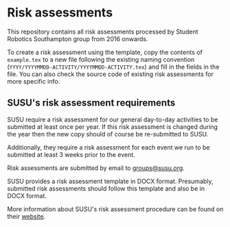 # Risk assessments

This repository contains all risk assessments processed by Student Robotics Southampton group from 2016 onwards.

To create a risk assessment using the template, copy the contents of `example.tex` to a new file following the existing naming convention (`YYYY/YYYYMMDD-ACTIVITY/YYYYMMDD-ACTIVITY.tex`) and fill in the fields in the file. You can also check the source code of existing risk assessments for more specific info.

## SUSU's risk assessment requirements

SUSU require a risk assessment for our general day-to-day activities to be submitted at least once per year. If this risk assessment is changed during the year then the new copy should of course be re-submitted to SUSU.

Additionally, they require a risk assessment for each event we run to be submitted at least 3 weeks prior to the event.

Risk assessments are submitted by email to groups@susu.org.

SUSU provides a risk assessment template in DOCX format. Presumably, submitted risk assessments should follow this template and also be in DOCX format.

More information about SUSU's risk assessment procedure can be found on their [website][susu-risk-assessments].


[susu-risk-assessments]: https://www.susu.org/groups/admin/howto/risk
